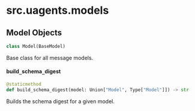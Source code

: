 <a id="src.uagents.models"></a>

# src.uagents.models

<a id="src.uagents.models.Model"></a>

## Model Objects

```python
class Model(BaseModel)
```

Base class for all message models.

<a id="src.uagents.models.Model.build_schema_digest"></a>

#### build`_`schema`_`digest

```python
@staticmethod
def build_schema_digest(model: Union["Model", Type["Model"]]) -> str
```

Builds the schema digest for a given model.

